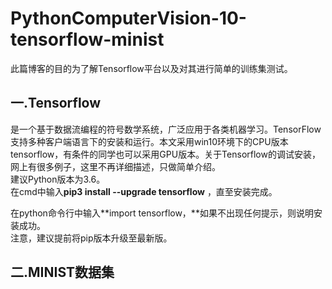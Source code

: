 # PythonComputerVision-10-tensorflow-minist
此篇博客的目的为了解Tensorflow平台以及对其进行简单的训练集测试。
## 一.Tensorflow
是一个基于数据流编程的符号数学系统，广泛应用于各类机器学习。TensorFlow支持多种客户端语言下的安装和运行。本文采用win10环境下的CPU版本tensorflow，有条件的同学也可以采用GPU版本。关于Tensorflow的调试安装，网上有很多例子，这里不再详细描述，只做简单介绍。  
建议Python版本为3.6。  
在cmd中输入**pip3 install --upgrade tensorflow** ，直至安装完成。  

在python命令行中输入**import tensorflow，**如果不出现任何提示，则说明安装成功。  
注意，建议提前将pip版本升级至最新版。  
## 二.MINIST数据集
